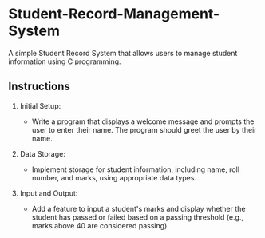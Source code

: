 # Student-Record-Management-System
A simple Student Record System that allows users to manage student information using C programming.

## Instructions

1. Initial Setup:
   - Write a program that displays a welcome message and prompts the user to enter their name. The program should greet the user by their name.

2. Data Storage:
   - Implement storage for student information, including name, roll number, and marks, using appropriate data types.

3. Input and Output:
   - Add a feature to input a student's marks and display whether the student has passed or failed based on a passing threshold (e.g., marks above 40 are considered passing).



